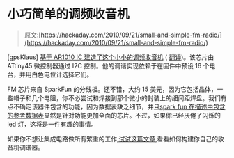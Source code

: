 # 小巧简单的调频收音机

> 原文:[https://hackaday.com/2010/09/21/small-and-simple-fm-radio/](https://hackaday.com/2010/09/21/small-and-simple-fm-radio/)

[gpsKlaus] [基于 AR1010 IC 建造了这个小小的调频收音机](http://comwebnet.weimars.net/forum/showthread.php?tid=487&amp;pid=3246#pid3246) ( [翻译](http://translate.google.com/translate?hl=en&sl=de&tl=en&u=http://comwebnet.weimars.net/forum/showthread.php%3Ftid%3D487%26amp;pid%3D3246%23pid3246))。该芯片由 ATtiny45 微控制器通过 I2C 控制。他的调谐实现依赖于在固件中预设 16 个电台，并用白色电位计选择它们。

FM 芯片来自 SparkFun 的分线板。还不错，大约 15 美元，因为它包括晶体，一些帽子和几个电阻，你不必尝试和焊接到那个微小的封装上的细间距焊盘。我们有点不确定该器件包含的功能，因为数据表缺乏细节，并且[spark fun 在描述中包含的参考数据表](http://www.sparkfun.com/datasheets/Wireless/General/TEA5767.pdf)显然是针对功能更加全面的芯片。不过，如果你已经厌倦了闪烁的 led 灯，这将是一件有趣的事情。

如果你不想让集成电路做所有繁重的工作[,试试这篇文章](http://hackaday.com/2010/07/25/hackaday-links-july-25-2010/),看看如何构建你自己的收音机调谐器。